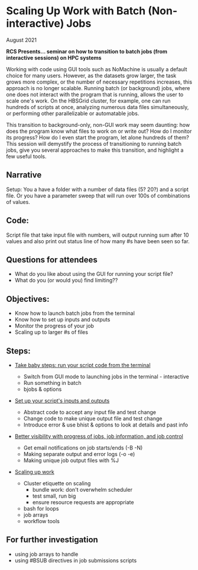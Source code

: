 # Scaling Up Work with Batch (Non-interactive) Jobs

August 2021

**RCS Presents... seminar on how to transition to batch jobs (from interactive sessions) on HPC systems**

Working with code using GUI tools such as NoMachine is usually a default choice for many users. However, as the datasets grow larger, the task grows more complex, or the number of necessary repetitions increases, this approach is no longer scalable. Running batch (or background) jobs, where one does not interact with the program that is running, allows the user to scale one's work. On the HBSGrid cluster, for example, one can run hundreds of scripts at once, analyzing numerous data files simultaneously, or performing other parallelizable or automatable jobs. 

This transition to background-only, non-GUI work may seem daunting: how does the program know what files to work on or write out? How do I monitor its progress? How do I even start the program, let alone hundreds of them? This session will demystify the process of transitioning to running batch jobs, give you several approaches to make this transition, and highlight a few useful tools. 

## Narrative
Setup: You a have a folder with a number of data files (5? 20?) and a script file. Or you have a parameter sweep that will run over 100s of combinations of values. 

## Code: 
Script file that take input file with numbers, will output running sum after 10 values and also print out status line of how many #s have been seen so far.

## Questions for attendees
* What do you like about using the GUI for running your script file?
* What do you (or would you) find limiting??

## Objectives:
* Know how to launch batch jobs from the terminal
* Know how to set up inputs and outputs
* Monitor the progress of your job
* Scaling up to larger #s of files

## Steps:
* [Take baby steps: run your script code from the terminal](1.Baby_steps.md)
  * Switch from GUI mode to launching jobs in the terminal - interactive
  * Run something in batch
  * bjobs & options

* [Set up your script's inputs and outputs](2.Input_outputs.md)
  * Abstract code to accept any input file and test change
  * Change code to make unique output file and test change
  * Introduce error & use bhist & options to look at details and past info

* [Better visibility with progress of jobs, job information, and job control](3.Better_visibility.md)
  * Get email notifications on job starts/ends (-B -N)
  * Making separate output and error logs (-o -e)
  * Making unique job output files with %J

* [Scaling up work](4.Scaling_up.md)
  * Cluster etiquette on scaling
    * bundle work: don't overwhelm scheduler
    * test small, run big
    * ensure resource requests are appropriate
  * bash for loops
  * job arrays
  * workflow tools

## For further investigation
* using job arrays to handle 
* using #BSUB directives in job submissions scripts

